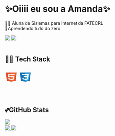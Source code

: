 <h1>✨Oiiii eu sou a Amanda✨</h1>   

👩‍🎓 Aluna de Sistemas para Internet da FATECRL <br>
📖Aprendendo tudo do zero
 

<a href="https://www.linkedin.com/in/souxmand" rel="nofollow"><img src="https://camo.githubusercontent.com/c00f87aeebbec37f3ee0857cc4c20b21fefde8a96caf4744383ebfe44a47fe3f/68747470733a2f2f696d672e736869656c64732e696f2f62616467652f2d4c696e6b6564496e2d2532333030373742353f7374796c653d666f722d7468652d6261646765266c6f676f3d6c696e6b6564696e266c6f676f436f6c6f723d7768697465" data-canonical-src="https://img.shields.io/badge/-LinkedIn-%230077B5?style=for-the-badge&amp;logo=linkedin&amp;logoColor=white" style="max-width: 100%;"></a>
<a href="https://instagram.com/_ugirl" rel="nofollow"><img src="https://camo.githubusercontent.com/acaa286597b43c96dc02b69b90de15a65c52063e31835b763a061cc815f64bac/68747470733a2f2f696d672e736869656c64732e696f2f62616467652f2d496e7374616772616d2d2532334534343035463f7374796c653d666f722d7468652d6261646765266c6f676f3d696e7374616772616d266c6f676f436f6c6f723d7768697465" data-canonical-src="https://img.shields.io/badge/-Instagram-%23E4405F?style=for-the-badge&amp;logo=instagram&amp;logoColor=white" style="max-width: 100%;"></a>
<br><br>
 <h2>👩‍💻 Tech Stack<h2>
 <div dir="auto">
  <a target="_blank" rel="noopener noreferrer nofollow" href="https://raw.githubusercontent.com/devicons/devicon/master/icons/html5/html5-original.svg"><img align="center" alt="HTML" height="30" width="40" src="https://raw.githubusercontent.com/devicons/devicon/master/icons/html5/html5-original.svg" style="max-width: 100%;"></a>
  <a target="_blank" rel="noopener noreferrer nofollow" href="https://raw.githubusercontent.com/devicons/devicon/master/icons/css3/css3-original.svg"><img align="center" alt="CSS" height="30" width="40" src="https://raw.githubusercontent.com/devicons/devicon/master/icons/css3/css3-original.svg" style="max-width: 100%;"></a>
</div>
 <br><br>
 <h2>💕GitHub Stats</h2> 
<div>
 <a href="https://github.com/souxmand"/>
 <img height="197em" src="https://github-readme-stats.vercel.app/api/top-langs/?username=souxmand&theme=monokai&hide_border=true&include_all_commits=true&count_private=true&layout=compact"/><br>
 <img height="150em" src="https://github-readme-stats.vercel.app/api?username=souxmand&show_icons=true&theme=monokai&hide_border=true&include_all_commits=true&count_private=true"/>
 <img height="150em" src="https://github-readme-streak-stats.herokuapp.com/?user=souxmand&theme=monokai&hide_border=true"/>
</div>
  
